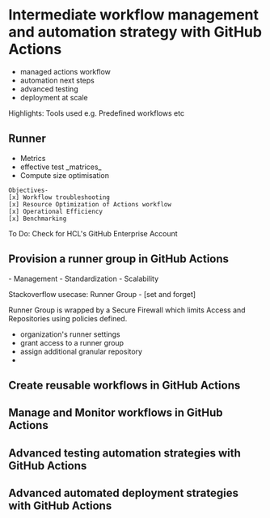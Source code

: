 # Intermediate workflow management and automation strategy with GitHub Actions
- managed actions workflow
- automation next steps
- advanced testing
- deployment at scale

Highlights: Tools used e.g. Predefined workflows etc

<h2>Runner</h2>
<ul>
  <li>Metrics</li>
  <li>effective test _matrices_</li>
  <li>Compute size optimisation</li>
</ul>

```
Objectives-
[x] Workflow troubleshooting
[x] Resource Optimization of Actions workflow
[x] Operational Efficiency
[x] Benchmarking
```

To Do: Check for HCL's GitHub Enterprise Account

<h2>Provision a runner group in GitHub Actions</h2>
- Management
- Standardization
- Scalability

Stackoverflow usecase: Runner Group - [set and forget]

Runner Group is wrapped by a Secure Firewall which limits Access and Repositories using policies defined.

- organization's runner settings
- grant access to a runner group
- assign additional granular repository
- 



<h2>Create reusable workflows in GitHub Actions</h2>


<h2>Manage and Monitor workflows in GitHub Actions</h2>

<h2>Advanced testing automation strategies with GitHub Actions</h2>

<h2>Advanced automated deployment strategies with GitHub Actions</h2>

